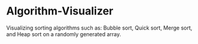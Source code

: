 # Algorithm-Visualizer
 Visualizing sorting algorithms such as: Bubble sort, Quick sort, Merge sort, and Heap sort on a randomly generated array. 
